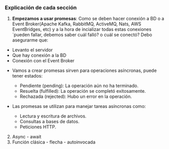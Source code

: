 ### **Explicación de cada sección**

1. **Empezamos a usar promesas**:
Como se deben hacer conexión a BD o a Event Broker(Apache Kafka, RabbitMQ, ActiveMQ, Nats, AWS EventBridges, etc) y a la hora de incializar todas estas conexiones ´pueden fallar, debemos saber cuál falló? o cuál se conectó?
Debo asegurarme que:
- Levanto el servidor
- Que hay conexión a la BD
- Conexión con el Event Broker

* Vamos a crear promesas sirven para operaciones asíncronas, puede tener estados:

   - Pendiente (pending): La operación aún no ha terminado.
   - Resuelta (fulfilled): La operación se completó exitosamente.
   - Rechazada (rejected): Hubo un error en la operación.

* Las promesas se utilizan para manejar tareas asíncronas como:

   - Lectura y escritura de archivos.
   - Consultas a bases de datos.
   - Peticiones HTTP.

2. Async - await
3. Función clásica - flecha - autoinvocada